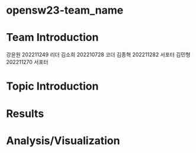 # opensw23-team_name

# Team Introduction
  강윤원 202211249 리더
  김소희 202210728 코더
  김종혁 202211282 서포터
  김민형 202211270 서포터
# Topic Introduction

# Results

# Analysis/Visualization
